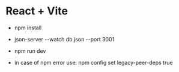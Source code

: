 # React + Vite

- npm install

- json-server --watch db.json --port 3001

 - npm run dev


- in case of npm error use: 
npm config set legacy-peer-deps true

